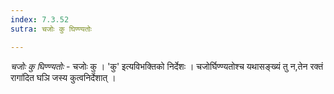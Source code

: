 ```yaml
---
index: 7.3.52
sutra: चजोः कु घिण्ण्यतोः

---
```

_चजोः कु घिण्ण्यतोः_ - चजोः कु । 'कु' इत्यविभक्तिको निर्देशः । चजोर्घिण्ण्यतोश्च यथासङ्ख्यं तु न,तेन रक्तं रागा॑दित घञि जस्य कुत्वनिर्देशात् । 